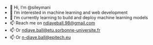 - 👋 Hi, I’m @sileymani
- 👀 I’m interested in machine learning and web development
- 🌱 I’m currently learning to build and deploy machine learning models
- 📫 Reach me on ndiayeball.98@gmail.com
- 📫 Or ndiaye.ball@etu.sorbonne-universite.fr
- 📫 Or n-diaye.ball@epitech.eu

<!---
sileymani/sileymani is a ✨ special ✨ repository because its `README.md` (this file) appears on your GitHub profile.
You can click the Preview link to take a look at your changes.
--->
